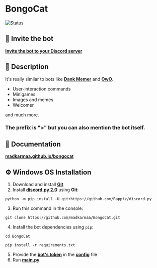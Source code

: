 # BongoCat

[![Status](https://img.shields.io/badge/Bot%20status-In%20development%20--%20OFFLINE-critical?style=for-the-badge&logo=discord&logoColor=critical)](#)

## 📌 Invite the bot

[**Invite the bot to your Discord server**](https://discord.com/api/oauth2/authorize?client_id=941300861785739264&permissions=8&scope=bot)

## 📝 Description

It's really similar to bots like [**Dank Memer**](https://top.gg/bot/270904126974590976) and [**OwO**](https://top.gg/bot/408785106942164992).

- User-interaction commands
- Minigames
- Images and memes
- Welcomer

and much more.

### The prefix is ">" but you can also mention the bot itself.

## 🔗 Documentation

[**madkarmaa.github.io/bongocat**](https://madkarmaa.github.io/bongocat/)

## ⚙️ Windows OS Installation

1. Download and install [**Git**](https://git-scm.com/download/)
2. Install [**discord.py 2.0**](https://github.com/Rapptz/discord.py) using **Git**:

```
python -m pip install -U git+https://github.com/Rapptz/discord.py
```

3. Run this command in the console:

```
git clone https://github.com/madkarmaa/BongoCat.git
```

4. Install the bot dependencies using `pip`:

```
cd BongoCat
```

```
pip install -r requirements.txt
```

5. Provide the [**bot's token**](https://discord.com/developers/applications) in the [**config**](./utils/config.py) file
6. Run [**main.py**](main.py)
